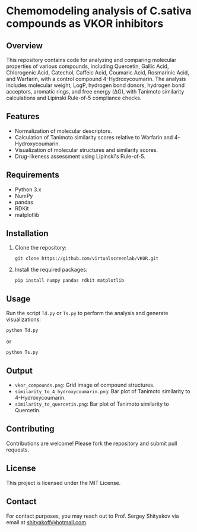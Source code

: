 # Chemomodeling analysis of C.sativa compounds as VKOR inhibitors

## Overview
This repository contains code for analyzing and comparing molecular properties of various compounds, including Quercetin, Gallic Acid, Chlorogenic Acid, Catechol, Caffeic Acid, Coumaric Acid, Rosmarinic Acid, and Warfarin, with a control compound 4-Hydroxycoumarin. The analysis includes molecular weight, LogP, hydrogen bond donors, hydrogen bond acceptors, aromatic rings, and free energy (ΔG), with Tanimoto similarity calculations and Lipinski Rule-of-5 compliance checks.

## Features
- Normalization of molecular descriptors.
- Calculation of Tanimoto similarity scores relative to Warfarin and 4-Hydroxycoumarin.
- Visualization of molecular structures and similarity scores.
- Drug-likeness assessment using Lipinski's Rule-of-5.

## Requirements
- Python 3.x
- NumPy
- pandas
- RDKit
- matplotlib

## Installation
1. Clone the repository:
   ```
   git clone https://github.com/virtualscreenlab/VKOR.git
   ```
2. Install the required packages:
   ```
   pip install numpy pandas rdkit matplotlib
   ```

## Usage
Run the script `Td.py` or `Ts.py` to perform the analysis and generate visualizations:
```
python Td.py
```
or
```
python Ts.py
```

## Output
- `vkor_compounds.png`: Grid image of compound structures.
- `similarity_to_4_hydroxycoumarin.png`: Bar plot of Tanimoto similarity to 4-Hydroxycoumarin.
- `similarity_to_quercetin.png`: Bar plot of Tanimoto similarity to Quercetin.

## Contributing
Contributions are welcome! Please fork the repository and submit pull requests.

## License
This project is licensed under the MIT License. 

## Contact
For contact purposes, you may reach out to Prof. Sergey Shityakov via email at shityakoff@hotmail.com.
